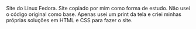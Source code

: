 Site do Linux Fedora.
Site copiado por mim como forma de estudo. Não usei o código original como base. Apenas usei um print da tela e criei minhas próprias soluções em HTML e CSS para fazer o site.
